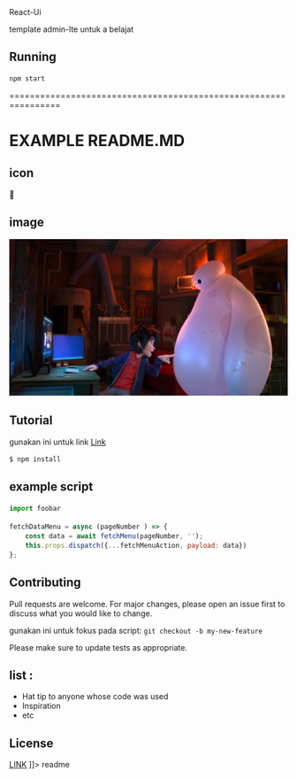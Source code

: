 <snippet>
  <content><![CDATA[

# React-Ui

template admin-lte untuk a belajat

## Running

```bash
npm start
```

================================================================

# EXAMPLE README.MD

## icon 

:muscle:

## image 

![baymax](example.jpg)

## Tutorial

gunakan ini untuk link [Link](https://github.com/dedycloud/React-app-UI-Admin)

```bash
$ npm install
```

## example script

```javascript
import foobar

fetchDataMenu = async (pageNumber ) => {
    const data = await fetchMenu(pageNumber, '');
    this.props.dispatch({...fetchMenuAction, payload: data})
};
```

## Contributing
Pull requests are welcome. For major changes, please open an issue first to discuss what you would like to change.

gunakan ini untuk fokus pada script: `git checkout -b my-new-feature`

Please make sure to update tests as appropriate.

## list :

* Hat tip to anyone whose code was used
* Inspiration
* etc

## License
[LINK](https://choosealicense.com/licenses/mit/)
]]></content>
  <tabTrigger>readme</tabTrigger>
</snippet>